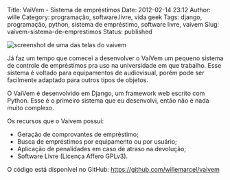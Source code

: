 Title: VaiVem - Sistema de empréstimos
Date: 2012-02-14 23:12
Author: wille
Category: programação, software.livre, vida geek
Tags: django, programação, python, sistema de empréstimo, software livre, vaivem
Slug: vaivem-sistema-de-emprestimos
Status: published

![screenshot de uma das telas do
vaivem](http://images.wille.blog.br/vaivem.jpg)

Já faz um tempo que comecei a desenvolver o VaiVem um pequeno sistema de
controle de empréstimos pra uso na universidade em que trabalho. Esse
sistema é voltado para equipamentos de audiovisual, porém pode ser
facilmente adaptado para outros tipos de objetos.

O VaiVem é desenvolvido em Django, um framework web escrito com Python.
Esse é o primeiro sistema que eu desenvolvi, então não é nada muito
complexo.

Os recursos que o Vaivem possui:

- Geração de comprovantes de empréstimo;  
- Busca de empréstimos por equipamento ou por usuário;  
- Aplicação de penalidades em caso de atraso na devolução;  
- Software Livre (Licença Affero GPLv3).

O código está disponível no GitHub:
<https://github.com/willemarcel/vaivem>
